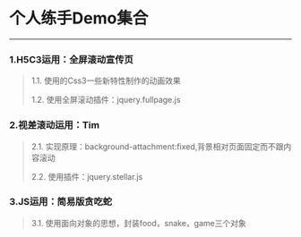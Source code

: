 # 个人练手Demo集合
---
### 1.H5C3运用：全屏滚动宣传页
>1.1. 使用的Css3一些新特性制作的动画效果
>
>1.2. 使用全屏滚动插件：jquery.fullpage.js
### 2.视差滚动运用：Tim
>2.1. 实现原理：background-attachment:fixed,背景相对页面固定而不跟内容滚动
>
>2.2. 使用插件：jquery.stellar.js
### 3.JS运用：简易版贪吃蛇
>3.1. 使用面向对象的思想，封装food，snake，game三个对象